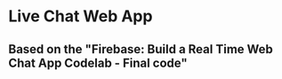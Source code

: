 # Live Chat Web App
## Based on the "Firebase: Build a Real Time Web Chat App Codelab - Final code"
<!--# Based on the "Firebase: Build a Real Time Web Chat App Codelab - Final code"
## completed with Service Worker to transform it into a Progressive Web App
## along with push notifications (TO TEST)

Before deploying make sure you change the `<STORAGE_BUCKET>` placeholder in the [storage.rules](./storage.rules) file.

## Install
git clone
npm
firebase login & deploy

Then if you wish to add it to your homescreen, go on the top right of your screen, click on the three-dot icon and select "Add to Homescreen".
You're all set with a native app-feel webapp runing on firebase and with Google sign-in ;)-->

